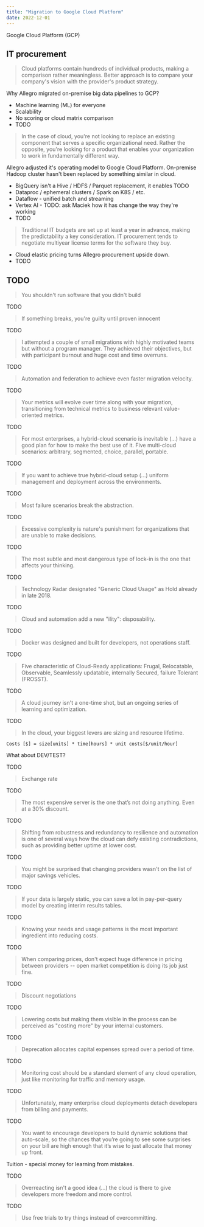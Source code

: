 ```yaml
---
title: "Migration to Google Cloud Platform"
date: 2022-12-01
---
```


Google Cloud Platform (GCP)

## IT procurement

> Cloud platforms contain hundreds of individual products, making a comparison rather meaningless.
> Better approach is to compare your company's vision with the provider's product strategy.

Why Allegro migrated on-premise big data pipelines to GCP?

* Machine learning (ML) for everyone
* Scalability
* No scoring or cloud matrix comparison
* TODO

> In the case of cloud, you're not looking to replace an existing component that serves a specific organizational need.
> Rather the opposite, you're looking for a product that enables your organization to work in fundamentally different way.

Allegro adjusted it's operating model to Google Cloud Platform.
On-premise Hadoop cluster hasn't been replaced by something similar in cloud.

* BigQuery isn't a Hive / HDFS / Parquet replacement, it enables TODO
* Dataproc / ephemeral clusters / Spark on K8S / etc.
* Dataflow - unified batch and streaming
* Vertex AI - TODO: ask Maciek how it has change the way they're working
* TODO

> Traditional IT budgets are set up at least a year in advance, making the predictability a key consideration.
> IT procurement tends to negotiate multiyear license terms for the software they buy.

* Cloud elastic pricing turns Allegro procurement upside down.
* TODO

## TODO

> You shouldn't run software that you didn't build

TODO

> If something breaks, you're guilty until proven innocent

TODO

> I attempted a couple of small migrations with highly motivated teams but without a program manager. They achieved their objectives, but with participant burnout and huge cost and time overruns.

TODO

> Automation and federation to achieve even faster migration velocity.

TODO

> Your metrics will evolve over time along with your migration, transitioning from technical metrics to business relevant value-oriented metrics.

TODO

> For most enterprises, a hybrid-cloud scenario is inevitable (...) have a good plan for how to make the best use of it.
> Five multi-cloud scenarios: arbitrary, segmented, choice, parallel, portable.

TODO

> If you want to achieve true hybrid-cloud setup (...) uniform management and deployment across the environments.

TODO

> Most failure scenarios break the abstraction.

TODO

> Excessive complexity is nature's punishment for organizations that are unable to make decisions.

TODO

> The most subtle and most dangerous type of lock-in is the one that affects your thinking.

TODO

> Technology Radar designated "Generic Cloud Usage" as Hold already in late 2018.

TODO

> Cloud and automation add a new "ility": disposability.

TODO

> Docker was designed and built for developers, not operations staff.

TODO

> Five characteristic of Cloud-Ready applications: Frugal, Relocatable, Observable, Seamlessly updatable, internally Secured, failure Tolerant (FROSST).

TODO

> A cloud journey isn't a one-time shot, but an ongoing series of learning and optimization.

TODO

> In the cloud, your biggest levers are sizing and resource lifetime.

`Costs [$] = size[units] * time[hours] * unit costs[$/unit/hour]`

What about DEV/TEST?

TODO

> Exchange rate

TODO

> The most expensive server is the one that’s not doing anything. Even at a 30% discount.

TODO

> Shifting from robustness and redundancy to resilience and automation is one of several ways how the cloud can defy existing contradictions, such as providing better uptime at lower cost.

TODO

> You might be surprised that changing providers wasn't on the list of major savings vehicles.

TODO

> If your data is largely static, you can save a lot in pay-per-query model by creating interim results tables.

TODO

> Knowing your needs and usage patterns is the most important ingredient into reducing costs.

TODO

> When comparing prices, don't expect huge difference in pricing between providers -- open market competition is doing its job just fine.

TODO

> Discount negotiations

TODO

> Lowering costs but making them visible in the process can be perceived as "costing more" by your internal customers.

TODO

> Deprecation allocates capital expenses spread over a period of time.

TODO

> Monitoring cost should be a standard element of any cloud operation, just like monitoring for traffic and memory usage.

TODO

> Unfortunately, many enterprise cloud deployments detach developers from billing and payments.

TODO

> You want to encourage developers to build dynamic solutions that auto-scale, so the chances that you’re going to see some surprises on your bill are high enough that it’s wise to just allocate that money up front.

Tuition - special money for learning from mistakes.

TODO

> Overreacting isn't a good idea (...) the cloud is there to give developers more freedom and more control.

TODO

> Use free trials to try things instead of overcommitting.
